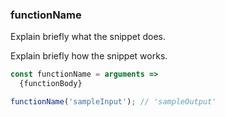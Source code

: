 ### functionName

Explain briefly what the snippet does.

Explain briefly how the snippet works.

```js
const functionName = arguments =>
  {functionBody}
```

```js
functionName('sampleInput'); // 'sampleOutput'
```
